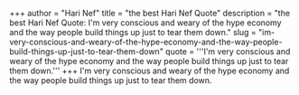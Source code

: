 +++
author = "Hari Nef"
title = "the best Hari Nef Quote"
description = "the best Hari Nef Quote: I'm very conscious and weary of the hype economy and the way people build things up just to tear them down."
slug = "im-very-conscious-and-weary-of-the-hype-economy-and-the-way-people-build-things-up-just-to-tear-them-down"
quote = '''I'm very conscious and weary of the hype economy and the way people build things up just to tear them down.'''
+++
I'm very conscious and weary of the hype economy and the way people build things up just to tear them down.
